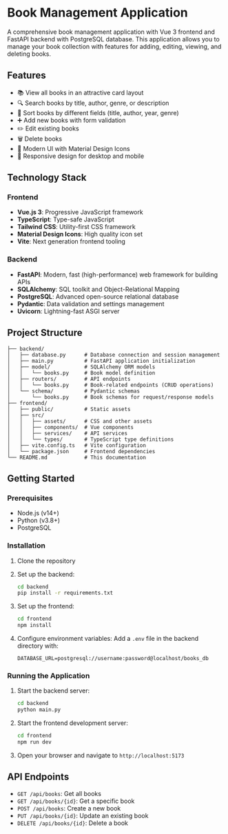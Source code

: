 # Book Management Application

A comprehensive book management application with Vue 3 frontend and FastAPI backend with PostgreSQL database. This application allows you to manage your book collection with features for adding, editing, viewing, and deleting books.

## Features

- 📚 View all books in an attractive card layout
- 🔍 Search books by title, author, genre, or description
- 🔄 Sort books by different fields (title, author, year, genre)
- ➕ Add new books with form validation
- ✏️ Edit existing books
- 🗑️ Delete books
- 💅 Modern UI with Material Design Icons
- 📱 Responsive design for desktop and mobile

## Technology Stack

### Frontend

- **Vue.js 3**: Progressive JavaScript framework
- **TypeScript**: Type-safe JavaScript
- **Tailwind CSS**: Utility-first CSS framework
- **Material Design Icons**: High quality icon set
- **Vite**: Next generation frontend tooling

### Backend

- **FastAPI**: Modern, fast (high-performance) web framework for building APIs
- **SQLAlchemy**: SQL toolkit and Object-Relational Mapping
- **PostgreSQL**: Advanced open-source relational database
- **Pydantic**: Data validation and settings management
- **Uvicorn**: Lightning-fast ASGI server

## Project Structure

```
├── backend/
│   ├── database.py      # Database connection and session management
│   ├── main.py          # FastAPI application initialization
│   ├── model/           # SQLAlchemy ORM models
│   │   └── books.py     # Book model definition
│   ├── routers/         # API endpoints
│   │   └── books.py     # Book-related endpoints (CRUD operations)
│   └── schema/          # Pydantic schemas
│       └── books.py     # Book schemas for request/response models
├── frontend/
│   ├── public/          # Static assets
│   ├── src/
│   │   ├── assets/      # CSS and other assets
│   │   ├── components/  # Vue components
│   │   ├── services/    # API services
│   │   └── types/       # TypeScript type definitions
│   ├── vite.config.ts   # Vite configuration
│   └── package.json     # Frontend dependencies
└── README.md            # This documentation
```

## Getting Started

### Prerequisites

- Node.js (v14+)
- Python (v3.8+)
- PostgreSQL

### Installation

1. Clone the repository

2. Set up the backend:

   ```bash
   cd backend
   pip install -r requirements.txt
   ```

3. Set up the frontend:

   ```bash
   cd frontend
   npm install
   ```

4. Configure environment variables:
   Add a `.env` file in the backend directory with:
   ```
   DATABASE_URL=postgresql://username:password@localhost/books_db
   ```

### Running the Application

1. Start the backend server:

   ```bash
   cd backend
   python main.py
   ```

2. Start the frontend development server:

   ```bash
   cd frontend
   npm run dev
   ```

3. Open your browser and navigate to `http://localhost:5173`

## API Endpoints

- `GET /api/books`: Get all books
- `GET /api/books/{id}`: Get a specific book
- `POST /api/books`: Create a new book
- `PUT /api/books/{id}`: Update an existing book
- `DELETE /api/books/{id}`: Delete a book
